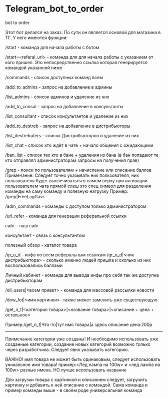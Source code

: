 # Telegram_bot_to_order
bot to order

Этот бот делался на заказ. По сути он является основой для магазина в ТГ.
У него имеются функции:

/start - команда для начала работы с ботом

/start=<referal_url> - команда для для начала работы с указанием от кого пришел. Это непосредственно ссылка которая генерируется  командой указанной ниже

/commands - список доступных команд всем

/add_to_admins - запрос на добавление в админы

/list_admins - список админов и удаление из них

/add_to_consul - запрос на добавление в консультанты

/list_consultant - список консультантов и удаление из них

/add_to_destreb - запрос на добавление в дистрибьюторы

/list_destrebuters - список Дистрибьюторов и удаление из них

/list_chat - список кто ждёт в чате + начало общения с ожидающими

/ban_list - список тех кто в бане + удаления из бана
(в бан попадают те кто отправлял администраторам запросы на получения прав)

/grep - поиск по пользователям + начисление или списание баллов
Примечание: Следует точно указывать ник пользователя, ник пользователя будет высвечиваться в самом верху при активации пользователем чата
прямой слеш это спец символ для разделения команды на саму команду и полезную нагрузку
Пример: /grep|FreeLagGavr

/adm_commands - команды с доступом только администратором

/url_refer - команда для генерации реферальной ссылки

сайт - наш сайт

консультант - связь с консультантом

полезный обзор - каталог товара


/gr_o_d - инфа по всем реферальным ссылкам /gr_o_d|<ник дистрибьютора> - сколько именно людей пришла  и сколько из них воспользовались баллами

Личный кабинет - команда для вывода инфы про себя так же доступна дистрибьюторам

/oll_users|<всем привет> - команда для массовой рассылки новости

/dow_fot|<имя картинки>
-также может заменить уже существующую

/get_n_t|<категория товара>|<название товара>|<описание + цена + остальное>

Пример:/get_n_t|Что-то|тут имя товара|а здесь описание цена:200р

------

Примечание категории уже созданы! И необходимо использовать уже созданные категории, создание новых категорий возможно только через разработчика. Следует явно указывать категорию.

ВАЖНО! имя товара не может быть одинаковым, следует использовать уникальное имя товара!
пример:<Лед лампа на 100w> и <лед лампа на 100w> разные имена. НО лучше использовать название

Для загрузки товара с картинкой и описанием следует, загрузить картинку и добавить к ней описание с командой. Сама команда и пример команды выше - в своём роде универсальная команда

